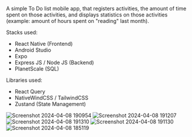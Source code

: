 A simple To Do list mobile app, that registers activities, the amount of time spent on those activities, and displays statistics on those activities (example: amount of hours spent on "reading" last month).

Stacks used:
 - React Native (Frontend)
 - Android Studio
 - Expo
 - Express JS / Node JS (Backend)
 - PlanetScale (SQL)

Libraries used:

 - React Query
 - NativeWindCSS / TailwindCSS
 - Zustand (State Management)


![Screenshot 2024-04-08 190954](https://github.com/D4rkP1xel/ToDoApp/assets/101985903/c1a18439-b8c3-437b-af13-259556c55211)
![Screenshot 2024-04-08 191207](https://github.com/D4rkP1xel/ToDoApp/assets/101985903/8f90eaf1-4d77-4c1a-82be-fcffd82fba9e)
![Screenshot 2024-04-08 191310](https://github.com/D4rkP1xel/ToDoApp/assets/101985903/ce2fda65-09d2-4818-88eb-d95d3fab95e5)
![Screenshot 2024-04-08 191130](https://github.com/D4rkP1xel/ToDoApp/assets/101985903/3cdd4a72-c28f-4faf-ac8b-4542b1bb6bd5)
![Screenshot 2024-04-08 185119](https://github.com/D4rkP1xel/ToDoApp/assets/101985903/2801f526-107c-43c5-bbce-2ebce338b597)
